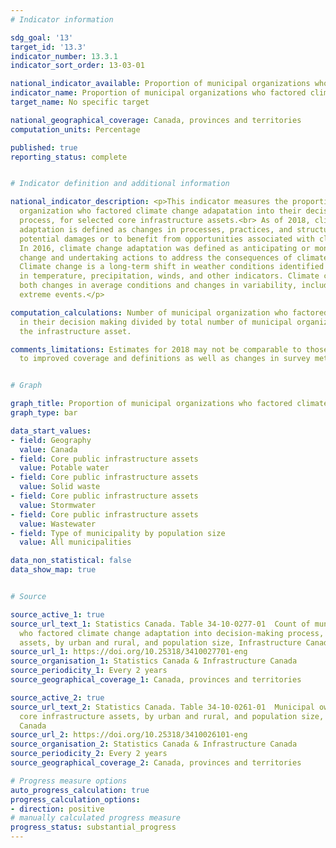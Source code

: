 ```yaml
---
# Indicator information

sdg_goal: '13'
target_id: '13.3'
indicator_number: 13.3.1
indicator_sort_order: 13-03-01

national_indicator_available: Proportion of municipal organizations who factored climate change adaptation into their decision-making process
indicator_name: Proportion of municipal organizations who factored climate change adaptation into their decision-making process
target_name: No specific target

national_geographical_coverage: Canada, provinces and territories
computation_units: Percentage

published: true
reporting_status: complete


# Indicator definition and additional information

national_indicator_description: <p>This indicator measures the proportion of municipal
  organization who factored climate change adapatation into their decision making
  process, for selected core infrastructure assets.<br> As of 2018, climate change
  adaptation is defined as changes in processes, practices, and structures to moderate
  potential damages or to benefit from opportunities associated with climate change.
  In 2016, climate change adaptation was defined as anticipating or monitoring climate
  change and undertaking actions to address the consequences of climate change.<br><br>
  Climate change is a long-term shift in weather conditions identified by changes
  in temperature, precipitation, winds, and other indicators. Climate change can involve
  both changes in average conditions and changes in variability, including for example,
  extreme events.</p>

computation_calculations: Number of municipal organization who factored climate change
  in their decision making divided by total number of municipal organization owning
  the infrastructure asset.

comments_limitations: Estimates for 2018 may not be comparable to those for 2016 due
  to improved coverage and definitions as well as changes in survey methodology.


# Graph 

graph_title: Proportion of municipal organizations who factored climate change adaptation into their decision-making process
graph_type: bar

data_start_values:
- field: Geography
  value: Canada
- field: Core public infrastructure assets
  value: Potable water
- field: Core public infrastructure assets
  value: Solid waste
- field: Core public infrastructure assets
  value: Stormwater
- field: Core public infrastructure assets
  value: Wastewater
- field: Type of municipality by population size
  value: All municipalities

data_non_statistical: false
data_show_map: true


# Source

source_active_1: true
source_url_text_1: Statistics Canada. Table 34-10-0277-01  Count of municipal organization
  who factored climate change adaptation into decision-making process, by core infrastructure
  assets, by urban and rural, and population size, Infrastructure Canada
source_url_1: https://doi.org/10.25318/3410027701-eng
source_organisation_1: Statistics Canada & Infrastructure Canada
source_periodicity_1: Every 2 years
source_geographical_coverage_1: Canada, provinces and territories

source_active_2: true
source_url_text_2: Statistics Canada. Table 34-10-0261-01  Municipal ownership of
  core infrastructure assets, by urban and rural, and population size, Infrastructure
  Canada
source_url_2: https://doi.org/10.25318/3410026101-eng
source_organisation_2: Statistics Canada & Infrastructure Canada
source_periodicity_2: Every 2 years
source_geographical_coverage_2: Canada, provinces and territories

# Progress measure options
auto_progress_calculation: true
progress_calculation_options:
- direction: positive
# manually calculated progress measure
progress_status: substantial_progress
---
```


